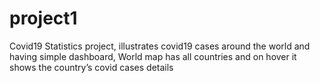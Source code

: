 # project1
Covid19 Statistics project, illustrates covid19 cases around the world and having simple dashboard, World map has all countries and on hover it shows the country’s covid cases details

